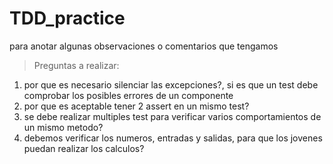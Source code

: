 # TDD_practice
para anotar algunas observaciones 
o comentarios que tengamos 


> Preguntas a realizar:
1. por que es necesario silenciar las excepciones?, si es que un test debe comprobar los posibles errores de un componente
2. por que es aceptable tener 2 assert en un mismo test?
3. se debe realizar multiples test para verificar varios comportamientos de un mismo metodo?
4. debemos verificar los numeros, entradas y salidas, para que los jovenes puedan realizar los calculos?
